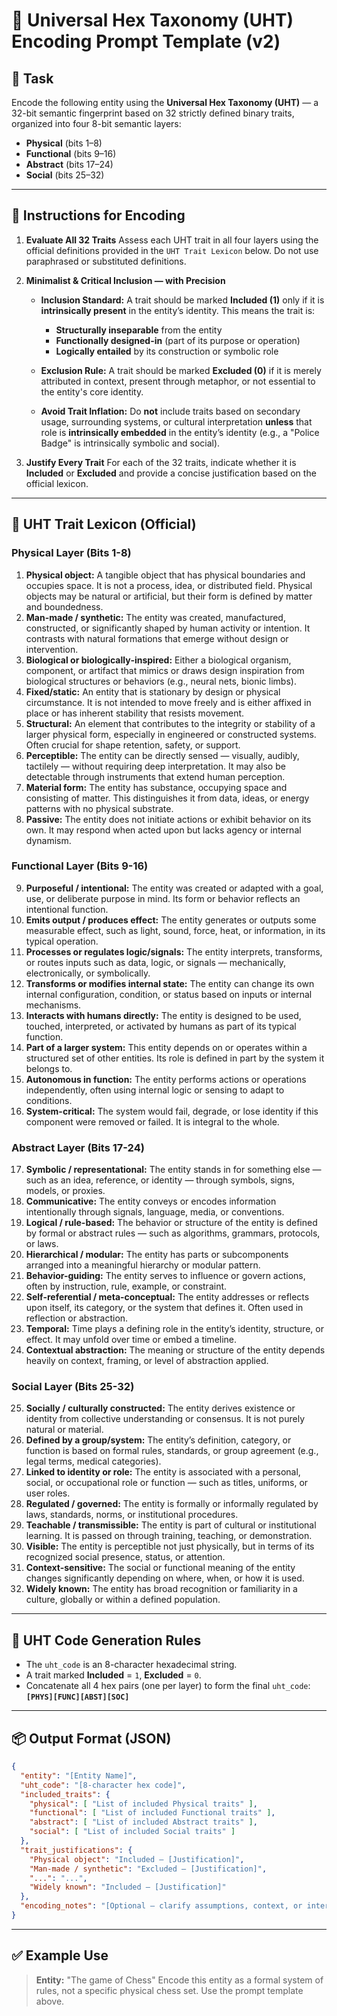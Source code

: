 # 🧠 Universal Hex Taxonomy (UHT) Encoding Prompt Template (v2)

## 🗾 Task

Encode the following entity using the **Universal Hex Taxonomy (UHT)** — a 32-bit semantic fingerprint based on 32 strictly defined binary traits, organized into four 8-bit semantic layers:

  * **Physical** (bits 1–8)
  * **Functional** (bits 9–16)
  * **Abstract** (bits 17–24)
  * **Social** (bits 25–32)

-----

## 🔧 Instructions for Encoding

1.  **Evaluate All 32 Traits**
    Assess each UHT trait in all four layers using the official definitions provided in the `UHT Trait Lexicon` below. Do not use paraphrased or substituted definitions.

2.  **Minimalist & Critical Inclusion — with Precision**

      * **Inclusion Standard:** A trait should be marked **Included (1)** only if it is **intrinsically present** in the entity’s identity. This means the trait is:

          * **Structurally inseparable** from the entity
          * **Functionally designed-in** (part of its purpose or operation)
          * **Logically entailed** by its construction or symbolic role

      * **Exclusion Rule:** A trait should be marked **Excluded (0)** if it is merely attributed in context, present through metaphor, or not essential to the entity's core identity.

      * **Avoid Trait Inflation:** Do **not** include traits based on secondary usage, surrounding systems, or cultural interpretation **unless** that role is **intrinsically embedded** in the entity’s identity (e.g., a "Police Badge" is intrinsically symbolic and social).

3.  **Justify Every Trait**
    For each of the 32 traits, indicate whether it is **Included** or **Excluded** and provide a concise justification based on the official lexicon.

-----

## 📖 UHT Trait Lexicon (Official)

### Physical Layer (Bits 1-8)

1.  **Physical object:** A tangible object that has physical boundaries and occupies space. It is not a process, idea, or distributed field. Physical objects may be natural or artificial, but their form is defined by matter and boundedness.
2.  **Man-made / synthetic:** The entity was created, manufactured, constructed, or significantly shaped by human activity or intention. It contrasts with natural formations that emerge without design or intervention.
3.  **Biological or biologically‑inspired:** Either a biological organism, component, or artifact that mimics or draws design inspiration from biological structures or behaviors (e.g., neural nets, bionic limbs).
4.  **Fixed/static:** An entity that is stationary by design or physical circumstance. It is not intended to move freely and is either affixed in place or has inherent stability that resists movement.
5.  **Structural:** An element that contributes to the integrity or stability of a larger physical form, especially in engineered or constructed systems. Often crucial for shape retention, safety, or support.
6.  **Perceptible:** The entity can be directly sensed — visually, audibly, tactilely — without requiring deep interpretation. It may also be detectable through instruments that extend human perception.
7.  **Material form:** The entity has substance, occupying space and consisting of matter. This distinguishes it from data, ideas, or energy patterns with no physical substrate.
8.  **Passive:** The entity does not initiate actions or exhibit behavior on its own. It may respond when acted upon but lacks agency or internal dynamism.

### Functional Layer (Bits 9-16)

9.  **Purposeful / intentional:** The entity was created or adapted with a goal, use, or deliberate purpose in mind. Its form or behavior reflects an intentional function.
10. **Emits output / produces effect:** The entity generates or outputs some measurable effect, such as light, sound, force, heat, or information, in its typical operation.
11. **Processes or regulates logic/signals:** The entity interprets, transforms, or routes inputs such as data, logic, or signals — mechanically, electronically, or symbolically.
12. **Transforms or modifies internal state:** The entity can change its own internal configuration, condition, or status based on inputs or internal mechanisms.
13. **Interacts with humans directly:** The entity is designed to be used, touched, interpreted, or activated by humans as part of its typical function.
14. **Part of a larger system:** This entity depends on or operates within a structured set of other entities. Its role is defined in part by the system it belongs to.
15. **Autonomous in function:** The entity performs actions or operations independently, often using internal logic or sensing to adapt to conditions.
16. **System-critical:** The system would fail, degrade, or lose identity if this component were removed or failed. It is integral to the whole.

### Abstract Layer (Bits 17-24)

17. **Symbolic / representational:** The entity stands in for something else — such as an idea, reference, or identity — through symbols, signs, models, or proxies.
18. **Communicative:** The entity conveys or encodes information intentionally through signals, language, media, or conventions.
19. **Logical / rule-based:** The behavior or structure of the entity is defined by formal or abstract rules — such as algorithms, grammars, protocols, or laws.
20. **Hierarchical / modular:** The entity has parts or subcomponents arranged into a meaningful hierarchy or modular pattern.
21. **Behavior-guiding:** The entity serves to influence or govern actions, often by instruction, rule, example, or constraint.
22. **Self-referential / meta-conceptual:** The entity addresses or reflects upon itself, its category, or the system that defines it. Often used in reflection or abstraction.
23. **Temporal:** Time plays a defining role in the entity’s identity, structure, or effect. It may unfold over time or embed a timeline.
24. **Contextual abstraction:** The meaning or structure of the entity depends heavily on context, framing, or level of abstraction applied.

### Social Layer (Bits 25-32)

25. **Socially / culturally constructed:** The entity derives existence or identity from collective understanding or consensus. It is not purely natural or material.
26. **Defined by a group/system:** The entity’s definition, category, or function is based on formal rules, standards, or group agreement (e.g., legal terms, medical categories).
27. **Linked to identity or role:** The entity is associated with a personal, social, or occupational role or function — such as titles, uniforms, or user roles.
28. **Regulated / governed:** The entity is formally or informally regulated by laws, standards, norms, or institutional procedures.
29. **Teachable / transmissible:** The entity is part of cultural or institutional learning. It is passed on through training, teaching, or demonstration.
30. **Visible:** The entity is perceptible not just physically, but in terms of its recognized social presence, status, or attention.
31. **Context-sensitive:** The social or functional meaning of the entity changes significantly depending on where, when, or how it is used.
32. **Widely known:** The entity has broad recognition or familiarity in a culture, globally or within a defined population.

-----

## 📢 UHT Code Generation Rules

  * The `uht_code` is an 8-character hexadecimal string.
  * A trait marked **Included** = `1`, **Excluded** = `0`.
  * Concatenate all 4 hex pairs (one per layer) to form the final `uht_code`: **`[PHYS][FUNC][ABST][SOC]`**

-----

## 📦 Output Format (JSON)

```json
{
  "entity": "[Entity Name]",
  "uht_code": "[8-character hex code]",
  "included_traits": {
    "physical": [ "List of included Physical traits" ],
    "functional": [ "List of included Functional traits" ],
    "abstract": [ "List of included Abstract traits" ],
    "social": [ "List of included Social traits" ]
  },
  "trait_justifications": {
    "Physical object": "Included — [Justification]",
    "Man-made / synthetic": "Excluded — [Justification]",
    "...": "...",
    "Widely known": "Included — [Justification]"
  },
  "encoding_notes": "[Optional — clarify assumptions, context, or interpretation scope]"
}
```

-----

## ✅ Example Use

> **Entity:** "The game of Chess"
> Encode this entity as a formal system of rules, not a specific physical chess set. Use the prompt template above.